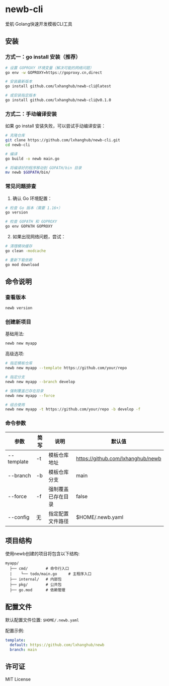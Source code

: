 # newb-cli

爱航·Golang快速开发模板CLI工具

## 安装

### 方式一：go install 安装（推荐）

```bash
# 设置 GOPROXY 环境变量（解决可能的网络问题）
go env -w GOPROXY=https://goproxy.cn,direct

# 安装最新版本
go install github.com/lxhanghub/newb-cli@latest

# 或安装指定版本
go install github.com/lxhanghub/newb-cli@v0.1.0
```

### 方式二：手动编译安装

如果 go install 安装失败，可以尝试手动编译安装：

```bash
# 克隆仓库
git clone https://github.com/lxhanghub/newb-cli.git
cd newb-cli

# 编译
go build -o newb main.go

# 将编译好的程序移动到 GOPATH/bin 目录
mv newb $GOPATH/bin/
```

### 常见问题排查

1. 确认 Go 环境配置：
```bash
# 检查 Go 版本（需要 1.16+）
go version

# 检查 GOPATH 和 GOPROXY
go env GOPATH GOPROXY
```

2. 如果出现网络问题，尝试：
```bash
# 清理模块缓存
go clean -modcache

# 重新下载依赖
go mod download
```

## 命令说明

### 查看版本

```bash
newb version
```

### 创建新项目

基础用法:

```bash
newb new myapp
```

高级选项:

```bash
# 指定模板仓库
newb new myapp --template https://github.com/your/repo

# 指定分支
newb new myapp --branch develop

# 强制覆盖已存在目录
newb new myapp --force

# 组合使用
newb new myapp -t https://github.com/your/repo -b develop -f
```

### 命令参数

| 参数       | 简写 | 说明               | 默认值                            |
| ---------- | ---- | ------------------ | --------------------------------- |
| --template | -t   | 模板仓库地址       | https://github.com/lxhanghub/newb |
| --branch   | -b   | 模板仓库分支       | main                              |
| --force    | -f   | 强制覆盖已存在目录 | false                             |
| --config   | 无   | 指定配置文件路径   | $HOME/.newb.yaml                  |

## 项目结构

使用newb创建的项目将包含以下结构:

```
myapp/
  ├── cmd/        # 命令行入口
  |    └── todo/main.go     # 主程序入口
  ├── internal/   # 内部包
  ├── pkg/        # 公共包
  ├── go.mod      # 依赖管理
```

## 配置文件

默认配置文件位置: `$HOME/.newb.yaml`

配置示例:

```yaml
template:
  default: https://github.com/lxhanghub/newb
  branch: main
```

## 许可证

MIT License
